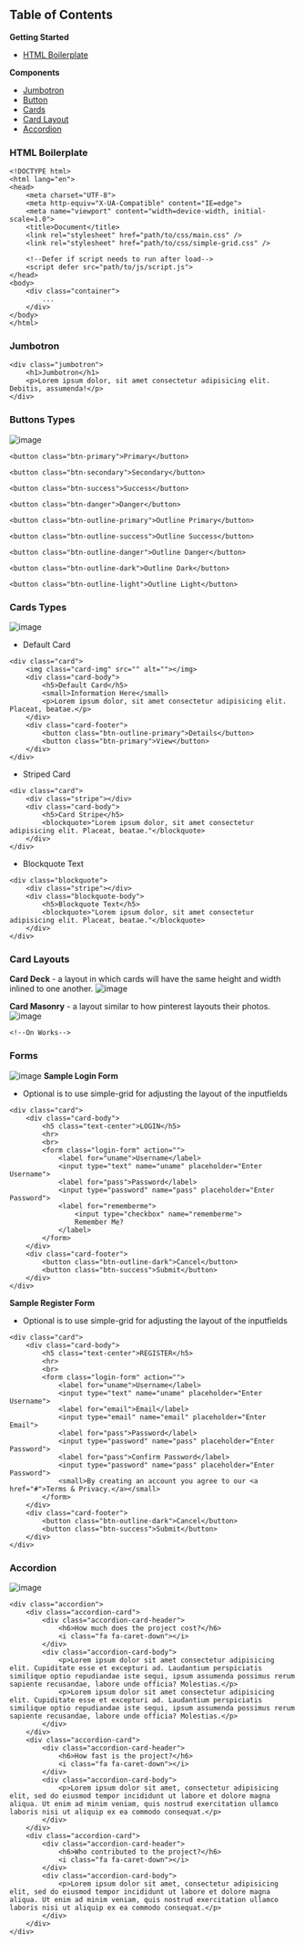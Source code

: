 ## Table of Contents
**Getting Started**
- [HTML Boilerplate](#html-boilerplate)

**Components**
- [Jumbotron](#jumbotron)
- [Button](#buttons-types)
- [Cards](#cards-types)
- [Card Layout](#card-layouts)
- [Accordion](#accordion)

### HTML Boilerplate
```
<!DOCTYPE html>
<html lang="en">
<head>
	<meta charset="UTF-8">
	<meta http-equiv="X-UA-Compatible" content="IE=edge">
	<meta name="viewport" content="width=device-width, initial-scale=1.0">
	<title>Document</title>
    <link rel="stylesheet" href="path/to/css/main.css" />
    <link rel="stylesheet" href="path/to/css/simple-grid.css" />

    <!--Defer if script needs to run after load-->
    <script defer src="path/to/js/script.js">
</head>
<body>
	<div class="container">
        ...
    </div>
</body>
</html>
```
### Jumbotron
```
<div class="jumbotron">
    <h1>Jumbotron</h1>
    <p>Lorem ipsum dolor, sit amet consectetur adipisicing elit. Debitis, assumenda!</p>
</div>
```
### Buttons Types
![image](assets/md/buttons.png)
```
<button class="btn-primary">Primary</button>
```
```
<button class="btn-secondary">Secondary</button>
```
```
<button class="btn-success">Success</button>
```
```
<button class="btn-danger">Danger</button>
```
```
<button class="btn-outline-primary">Outline Primary</button>
```
```
<button class="btn-outline-success">Outline Success</button>
```
```
<button class="btn-outline-danger">Outline Danger</button>
```
```
<button class="btn-outline-dark">Outline Dark</button>
```
```
<button class="btn-outline-light">Outline Light</button>
```
### Cards Types
![image](assets/md/card-types.png)
- Default Card
```
<div class="card">
    <img class="card-img" src="" alt=""></img>
    <div class="card-body">
        <h5>Default Card</h5>
        <small>Information Here</small>
        <p>Lorem ipsum dolor, sit amet consectetur adipisicing elit. Placeat, beatae.</p>
    </div>
    <div class="card-footer">
        <button class="btn-outline-primary">Details</button>
        <button class="btn-primary">View</button>
    </div>
</div>
```
- Striped Card
```
<div class="card">
    <div class="stripe"></div>
    <div class="card-body">
        <h5>Card Stripe</h5>
        <blockquote>"Lorem ipsum dolor, sit amet consectetur adipisicing elit. Placeat, beatae."</blockquote>
    </div>
</div>
```
- Blockquote Text
```
<div class="blockquote">
    <div class="stripe"></div>
    <div class="blockquote-body">
        <h5>Blockquote Text</h5>
        <blockquote>"Lorem ipsum dolor, sit amet consectetur adipisicing elit. Placeat, beatae."</blockquote>
    </div>
</div>
```
### Card Layouts
**Card Deck** - a layout in which cards will have the same height and width inlined to one another.
![image](assets/md/card-deck.png)

**Card Masonry** - a layout similar to how pinterest layouts their photos. 
![image](assets/md/car-masonry.png)
```
<!--On Works-->
```

### Forms
![image](assets/md/forms.png)
**Sample Login Form**
- Optional is to use simple-grid for adjusting the layout of the inputfields
```
<div class="card">
    <div class="card-body">
        <h5 class="text-center">LOGIN</h5>
        <hr>
        <br>
        <form class="login-form" action="">
            <label for="uname">Username</label>
            <input type="text" name="uname" placeholder="Enter Username">
            <label for="pass">Password</label>
            <input type="password" name="pass" placeholder="Enter Password">
            <label for="rememberme">
                <input type="checkbox" name="rememberme">
                Remember Me?
            </label>
        </form>
    </div>
    <div class="card-footer">
        <button class="btn-outline-dark">Cancel</button>
        <button class="btn-success">Submit</button>
    </div>
</div>
```
**Sample Register Form**
- Optional is to use simple-grid for adjusting the layout of the inputfields
```
<div class="card">
    <div class="card-body">
        <h5 class="text-center">REGISTER</h5>
        <hr>
        <br>
        <form class="login-form" action="">
            <label for="uname">Username</label>
            <input type="text" name="uname" placeholder="Enter Username">
            <label for="email">Email</label>
            <input type="email" name="email" placeholder="Enter Email">
            <label for="pass">Password</label>
            <input type="password" name="pass" placeholder="Enter Password">
            <label for="pass">Confirm Password</label>
            <input type="password" name="pass" placeholder="Enter Password">
            <small>By creating an account you agree to our <a href="#">Terms & Privacy.</a></small>
        </form>
    </div>
    <div class="card-footer">
        <button class="btn-outline-dark">Cancel</button>
        <button class="btn-success">Submit</button>
    </div>
</div>
```
### Accordion
![image](assets/md/accordion.png)
```
<div class="accordion">
    <div class="accordion-card">
        <div class="accordion-card-header">
            <h6>How much does the project cost?</h6>
            <i class="fa fa-caret-down"></i>
        </div>
        <div class="accordion-card-body">
            <p>Lorem ipsum dolor sit amet consectetur adipisicing elit. Cupiditate esse et excepturi ad. Laudantium perspiciatis similique optio repudiandae iste sequi, ipsum assumenda possimus rerum sapiente recusandae, labore unde officia? Molestias.</p>
            <p>Lorem ipsum dolor sit amet consectetur adipisicing elit. Cupiditate esse et excepturi ad. Laudantium perspiciatis similique optio repudiandae iste sequi, ipsum assumenda possimus rerum sapiente recusandae, labore unde officia? Molestias.</p>
        </div>
    </div>
    <div class="accordion-card">
        <div class="accordion-card-header">
            <h6>How fast is the project?</h6>
            <i class="fa fa-caret-down"></i>
        </div>
        <div class="accordion-card-body">
            <p>Lorem ipsum dolor sit amet, consectetur adipisicing elit, sed do eiusmod tempor incididunt ut labore et dolore magna aliqua. Ut enim ad minim veniam, quis nostrud exercitation ullamco laboris nisi ut aliquip ex ea commodo consequat.</p>
        </div>
    </div>
    <div class="accordion-card">
        <div class="accordion-card-header">
            <h6>Who contributed to the project?</h6>
            <i class="fa fa-caret-down"></i>
        </div>
        <div class="accordion-card-body">
            <p>Lorem ipsum dolor sit amet, consectetur adipisicing elit, sed do eiusmod tempor incididunt ut labore et dolore magna aliqua. Ut enim ad minim veniam, quis nostrud exercitation ullamco laboris nisi ut aliquip ex ea commodo consequat.</p>
        </div>
    </div>
</div>
```